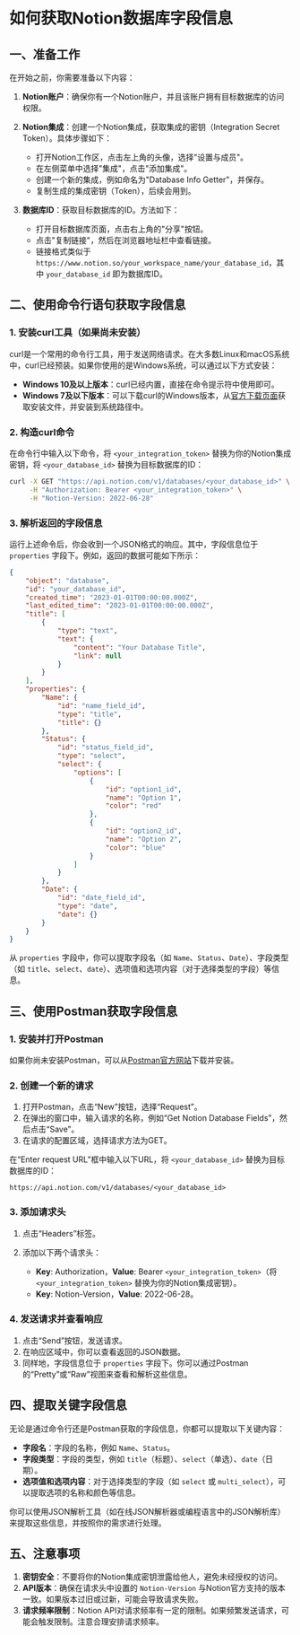 # 如何获取Notion数据库字段信息

## 一、准备工作

在开始之前，你需要准备以下内容：

1. **Notion账户**：确保你有一个Notion账户，并且该账户拥有目标数据库的访问权限。
2. **Notion集成**：创建一个Notion集成，获取集成的密钥（Integration Secret Token）。具体步骤如下：

   - 打开Notion工作区，点击左上角的头像，选择"设置与成员"。
   - 在左侧菜单中选择"集成"，点击"添加集成"。
   - 创建一个新的集成，例如命名为"Database Info Getter"，并保存。
   - 复制生成的集成密钥（Token），后续会用到。

3. **数据库ID**：获取目标数据库的ID。方法如下：

   - 打开目标数据库页面，点击右上角的"分享"按钮。
   - 点击"复制链接"，然后在浏览器地址栏中查看链接。
   - 链接格式类似于 `https://www.notion.so/your_workspace_name/your_database_id`，其中 `your_database_id` 即为数据库ID。

## 二、使用命令行语句获取字段信息

### 1. 安装curl工具（如果尚未安装）

curl是一个常用的命令行工具，用于发送网络请求。在大多数Linux和macOS系统中，curl已经预装。如果你使用的是Windows系统，可以通过以下方式安装：

- **Windows 10及以上版本**：curl已经内置，直接在命令提示符中使用即可。
- **Windows 7及以下版本**：可以下载curl的Windows版本，从[官方下载页面](https://curl.se/windows/)获取安装文件，并安装到系统路径中。

### 2. 构造curl命令

在命令行中输入以下命令，将 `<your_integration_token>` 替换为你的Notion集成密钥，将 `<your_database_id>` 替换为目标数据库的ID：

```bash
curl -X GET "https://api.notion.com/v1/databases/<your_database_id>" \
     -H "Authorization: Bearer <your_integration_token>" \
     -H "Notion-Version: 2022-06-28"
```

### 3. 解析返回的字段信息

运行上述命令后，你会收到一个JSON格式的响应。其中，字段信息位于 `properties` 字段下。例如，返回的数据可能如下所示：

```json
{
    "object": "database",
    "id": "your_database_id",
    "created_time": "2023-01-01T00:00:00.000Z",
    "last_edited_time": "2023-01-01T00:00:00.000Z",
    "title": [
        {
            "type": "text",
            "text": {
                "content": "Your Database Title",
                "link": null
            }
        }
    ],
    "properties": {
        "Name": {
            "id": "name_field_id",
            "type": "title",
            "title": {}
        },
        "Status": {
            "id": "status_field_id",
            "type": "select",
            "select": {
                "options": [
                    {
                        "id": "option1_id",
                        "name": "Option 1",
                        "color": "red"
                    },
                    {
                        "id": "option2_id",
                        "name": "Option 2",
                        "color": "blue"
                    }
                ]
            }
        },
        "Date": {
            "id": "date_field_id",
            "type": "date",
            "date": {}
        }
    }
}
```

从 `properties` 字段中，你可以提取字段名（如 `Name`、`Status`、`Date`）、字段类型（如 `title`、`select`、`date`）、选项值和选项内容（对于选择类型的字段）等信息。

## 三、使用Postman获取字段信息

### 1. 安装并打开Postman

如果你尚未安装Postman，可以从[Postman官方网站](https://www.postman.com/downloads/)下载并安装。

### 2. 创建一个新的请求

1. 打开Postman，点击“New”按钮，选择“Request”。
2. 在弹出的窗口中，输入请求的名称，例如“Get Notion Database Fields”，然后点击“Save”。
3. 在请求的配置区域，选择请求方法为GET。

在“Enter request URL”框中输入以下URL，将 `<your_database_id>` 替换为目标数据库的ID：

`https://api.notion.com/v1/databases/<your_database_id>`

### 3. 添加请求头

1. 点击“Headers”标签。
2. 添加以下两个请求头：

   - **Key**: Authorization，**Value**: Bearer `<your_integration_token>`（将 `<your_integration_token>` 替换为你的Notion集成密钥）。
   - **Key**: Notion-Version，**Value**: 2022-06-28。

### 4. 发送请求并查看响应

1. 点击“Send”按钮，发送请求。
2. 在响应区域中，你可以查看返回的JSON数据。
3. 同样地，字段信息位于 `properties` 字段下。你可以通过Postman的“Pretty”或“Raw”视图来查看和解析这些信息。

## 四、提取关键字段信息

无论是通过命令行还是Postman获取的字段信息，你都可以提取以下关键内容：

- **字段名**：字段的名称，例如 `Name`、`Status`。
- **字段类型**：字段的类型，例如 `title`（标题）、`select`（单选）、`date`（日期）。
- **选项值和选项内容**：对于选择类型的字段（如 `select` 或 `multi_select`），可以提取选项的名称和颜色等信息。

你可以使用JSON解析工具（如在线JSON解析器或编程语言中的JSON解析库）来提取这些信息，并按照你的需求进行处理。

## 五、注意事项

1. **密钥安全**：不要将你的Notion集成密钥泄露给他人，避免未经授权的访问。
2. **API版本**：确保在请求头中设置的 `Notion-Version` 与Notion官方支持的版本一致。如果版本过旧或过新，可能会导致请求失败。
3. **请求频率限制**：Notion API对请求频率有一定的限制。如果频繁发送请求，可能会触发限制。注意合理安排请求频率。